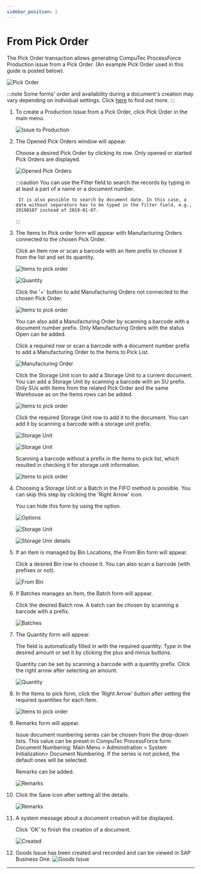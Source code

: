 ```yaml
---
sidebar_position: 2
---
```


# From Pick Order

The Pick Order transaction allows generating CompuTec ProcessForce Production issue from a Pick Order. (An example Pick Order used in this guide is posted below).

![Pick Order](./media/pick-order.png)

:::note
    Some forms' order and availability during a document's creation may vary depending on individual settings. Click [here](../../../administrator-guide/custom-configuration/overview.md) to find out more.
:::

1. To create a Production Issue from a Pick Order, click Pick Order in the main menu.

    ![Issue to Production](./media/FromPickOrder3.webp)
2. The Opened Pick Orders window will appear.

    Choose a desired Pick Order by clicking its row. Only opened or started Pick Orders are displayed.

    ![Opened Pick Orders](./media/OpenedPickOrders3.webp)

    :::caution
        You can use the Filter field to search the records by typing in at least a part of a name or a document number.

        It is also possible to search by document date. In this case, a date without separators has to be typed in the filter field, e.g., 20190107 instead of 2019-01-07.
    :::

3. The Items to Pick order form will appear with Manufacturing Orders connected to the chosen Pick Order.

    Click an Item row or scan a barcode with an Item prefix to choose it from the list and set its quantity.

    ![Items to pick order](./media/ItemsToPickOrder3.webp)

    ![Quantity](./media/PickOrder-Quantity3.webp)

    Click the '+' button to add Manufacturing Orders not connected to the chosen Pick Order.

    ![Items to pick order](./media/AddItemToPickOrder3.webp)

    You can also add a Manufacturing Order by scanning a barcode with a document number prefix. Only Manufacturing Orders with the status Open can be added.

    Click a required row or scan a barcode with a document number prefix to add a Manufacturing Order to the Items to Pick List.

    ![Manufacturing Order](./media/MO3.webp)

    Click the Storage Unit icon to add a Storage Unit to a current document. You can add a Storage Unit by scanning a barcode with an SU prefix. Only SUs with Items from the related Pick Order and the same Warehouse as on the Items rows can be added.

    ![Items to pick order](./media/PickOrder-AddSU3.webp)

    Click the required Storage Unit row to add it to the document. You can add it by scanning a barcode with a storage unit prefix.

    ![Storage Unit](./media/PickOrder-SU3.webp)

    ![Storage Unit](./media/SUDetails3.webp)

    Scanning a barcode without a prefix in the Items to pick list, which resulted in checking it for storage unit information.

    ![Items to pick order](./media/SUAdded3.webp)
4. Choosing a Storage Unit or a Batch in the FIFO method is possible. You can skip this step by clicking the 'Right Arrow' icon.

    You can hide this form by using the option.

    ![Options](./media/FIFO3.webp)

    ![Storage Unit](./media/FIFO-SU3.webp)

    ![Storage Unir details](./media/SUInfo3.webp)
5. If an Item is managed by Bin Locations, the From Bin form will appear.

    Click a desired Bin row to choose it. You can also scan a barcode (with prefixes or not).

    ![From Bin](./media/FromBIN3.webp)
6. If Batches manages an Item, the Batch form will appear.

    Click the desired Batch row. A batch can be chosen by scanning a barcode with a prefix.

    ![Batches](./media/Batches3.webp)
7. The Quantity form will appear.

    The field is automatically filled in with the required quantity. Type in the desired amount or set it by clicking the plus and minus buttons.

    Quantity can be set by scanning a barcode with a quantity prefix. Click the right arrow after selecting an amount.

    ![Quantity](./media/Quantity13.webp)
8. In the Items to pick form, click the 'Right Arrow' button after setting the required quantities for each Item.

    ![Items to pick order](./media/Done3.webp)
9. Remarks form will appear.

    Issue document numbering series can be chosen from the drop-down lists. This value can be preset in CompuTec ProcessForce form Document Numbering: Main Menu > Administration > System Initialization> Document Numbering. If the series is not picked, the default ones will be selected.

    Remarks can be added.

    ![Remarks](./media/remarks.png)

10. Click the Save icon after setting all the details.

    ![Remarks](./media/Remarks3.webp)
11. A system message about a document creation will be displayed.

    Click 'OK' to finish the creation of a document.

    ![Created](./media/Created3.webp)
12. Goods Issue has been created and recorded and can be viewed in SAP Business One.
    ![Goods Issue](./media/goods-issue.png)

---
